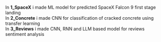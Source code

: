 In **1_SpaceX** i made ML model for predicted SpaceX Falcon 9 first stage landing  
In **2_Concrete** i made CNN for classification of cracked concrete using transfer learning  
In **3_Reviews** i made CNN, RNN and LLM based model for reviews sentiment analysis

